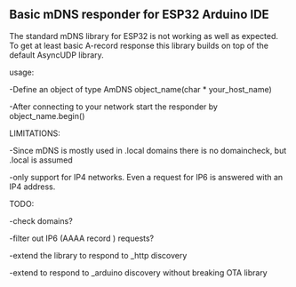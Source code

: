 ## Basic mDNS responder for ESP32 Arduino IDE ##

The standard mDNS library for ESP32 is not working as well as expected.
To get at least basic A-record response this library builds on top of
the default AsyncUDP library.

usage: 

-Define an object of type AmDNS object_name(char * your_host_name)

-After connecting to your network start the responder by object_name.begin()

LIMITATIONS:

-Since mDNS is mostly used in .local domains there is no domaincheck, but .local is assumed

-only support for IP4 networks. Even a request for IP6 is answered with an IP4 address.

TODO: 

-check domains?

-filter out IP6 (AAAA record ) requests?

-extend the library to respond to _http discovery

-extend to respond to _arduino discovery without breaking OTA library
